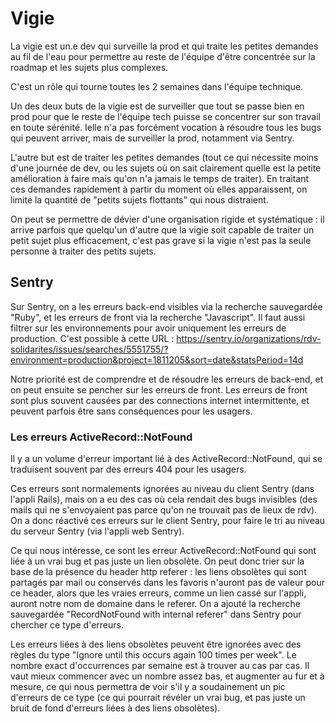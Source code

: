 # Vigie

La vigie est un.e dev qui surveille la prod et qui traite les petites demandes au fil de l'eau pour permettre au reste de l'équipe d'être concentrée sur la roadmap et les sujets plus complexes.

C'est un rôle qui tourne toutes les 2 semaines dans l'équipe technique.


Un des deux buts de la vigie est de surveiller que tout se passe bien en prod pour que le reste de l'équipe tech puisse se concentrer sur son travail en toute sérénité. Ielle n'a pas forcément vocation à résoudre tous les bugs qui peuvent arriver, mais de surveiller la prod, notamment via Sentry.

L'autre but est de traiter les petites demandes (tout ce qui nécessite moins d'une journée de dev, ou les sujets où on sait clairement quelle est la petite amélioration à faire mais qu'on n'a jamais le temps de traiter). En traitant ces demandes rapidement à partir du moment où elles apparaissent, on limite la quantité de "petits sujets flottants" qui nous distraient.

On peut se permettre de dévier d'une organisation rigide et systématique : il arrive parfois que quelqu'un d'autre que la vigie soit capable de traiter un petit sujet plus efficacement, c'est pas grave si la vigie n'est pas la seule personne à traiter des petits sujets.

## Sentry

Sur Sentry, on a les erreurs back-end visibles via la recherche sauvegardée "Ruby", et les erreurs de front via la recherche "Javascript". Il faut aussi filtrer sur les environnements pour avoir uniquement les erreurs de production.
C'est possible à cette URL : https://sentry.io/organizations/rdv-solidarites/issues/searches/5551755/?environment=production&project=1811205&sort=date&statsPeriod=14d

Notre priorité est de comprendre et de résoudre les erreurs de back-end, et on peut ensuite se pencher sur les erreurs de front. Les erreurs de front sont plus souvent causées par des connections internet intermittente, et peuvent parfois être sans conséquences pour les usagers.

### Les erreurs ActiveRecord::NotFound

Il y a un volume d'erreur important lié à des ActiveRecord::NotFound, qui se traduisent souvent par des erreurs 404 pour les usagers.

Ces erreurs sont normalements ignorées au niveau du client Sentry (dans l'appli Rails), mais on a eu des cas où cela rendait des bugs invisibles (des mails qui ne s'envoyaient pas parce qu'on ne trouvait pas de lieux de rdv). On a donc réactivé ces erreurs sur le client Sentry, pour faire le tri au niveau du serveur Sentry (via l'appli web Sentry).

Ce qui nous intéresse, ce sont les erreur ActiveRecord::NotFound qui sont liée à un vrai bug et pas juste un lien obsolète. On peut donc trier sur la base de la présence du header http referer : les liens obsolètes qui sont partagés par mail ou conservés dans les favoris n'auront pas de valeur pour ce header, alors que les vraies erreurs, comme un lien cassé sur l'appli, auront notre nom de domaine dans le referer. On a ajouté la recherche sauvegardée "RecordNotFound with internal referer" dans Sentry pour chercher ce type d'erreurs.

Les erreurs liées à des liens obsolètes peuvent être ignorées avec des règles du type "Ignore until this occurs again 100 times per week". Le nombre exact d'occurrences par semaine est à trouver au cas par cas. Il vaut mieux commencer avec un nombre assez bas, et augmenter au fur et à mesure, ce qui nous permettra de voir s'il y a soudainement un pic d'erreurs de ce type (ce qui pourrait révéler un vrai bug, et pas juste un bruit de fond d'erreurs liées à des liens obsolètes).
